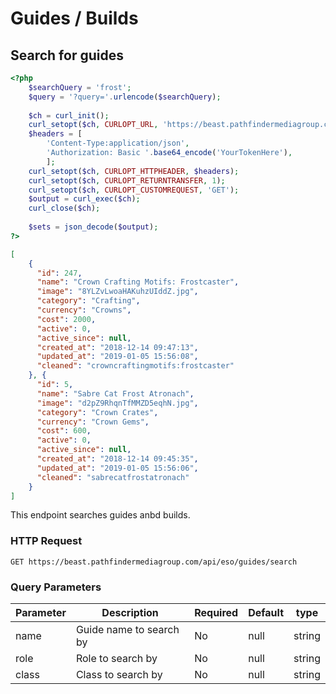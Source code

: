 # Guides / Builds

## Search for guides

```php
<?php
    $searchQuery = 'frost';
    $query = '?query='.urlencode($searchQuery);
    
    $ch = curl_init();
    curl_setopt($ch, CURLOPT_URL, 'https://beast.pathfindermediagroup.com/api/eso/crownstoreitems/search'.$query);
    $headers = [
        'Content-Type:application/json',
        'Authorization: Basic '.base64_encode('YourTokenHere'),
        ];
    curl_setopt($ch, CURLOPT_HTTPHEADER, $headers);
    curl_setopt($ch, CURLOPT_RETURNTRANSFER, 1);
    curl_setopt($ch, CURLOPT_CUSTOMREQUEST, 'GET');
    $output = curl_exec($ch);
    curl_close($ch);
    
    $sets = json_decode($output);
?>
```

```json
[
    {
      "id": 247,
      "name": "Crown Crafting Motifs: Frostcaster",
      "image": "8YLZvLwoaHAKuhzUIddZ.jpg",
      "category": "Crafting",
      "currency": "Crowns",
      "cost": 2000,
      "active": 0,
      "active_since": null,
      "created_at": "2018-12-14 09:47:13",
      "updated_at": "2019-01-05 15:56:08",
      "cleaned": "crowncraftingmotifs:frostcaster"
    }, {
      "id": 5,
      "name": "Sabre Cat Frost Atronach",
      "image": "d2pZ9RhqnTfMMZD5eqhN.jpg",
      "category": "Crown Crates",
      "currency": "Crown Gems",
      "cost": 600,
      "active": 0,
      "active_since": null,
      "created_at": "2018-12-14 09:45:35",
      "updated_at": "2019-01-05 15:56:06",
      "cleaned": "sabrecatfrostatronach"
    }
]
```

This endpoint searches guides anbd builds.

### HTTP Request

`GET https://beast.pathfindermediagroup.com/api/eso/guides/search`

### Query Parameters

Parameter | Description | Required | Default | type
--------- | ----------- | ----------- | ----------- | -----------
name | Guide name to search by | No | null | string
role | Role to search by | No | null | string
class | Class to search by | No | null | string

